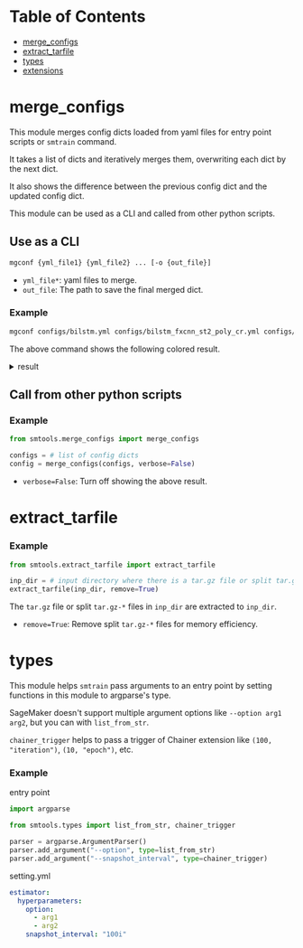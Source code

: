 # Table of Contents

- [merge_configs](#merge_configs)
- [extract_tarfile](#extract_tarfile)
- [types](#types)
- [extensions](./extensions)

# merge_configs

This module merges config dicts loaded from yaml files for entry point scripts or `smtrain` command.

It takes a list of dicts and iteratively merges them, overwriting each dict by the next dict.

It also shows the difference between the previous config dict and the updated config dict.

This module can be used as a CLI and called from other python scripts.

## Use as a CLI

```sh
mgconf {yml_file1} {yml_file2} ... [-o {out_file}]
```

- `yml_file*`: yaml files to merge.
- `out_file`: The path to save the final merged dict.

### Example

```sh
mgconf configs/bilstm.yml configs/bilstm_fxcnn_st2_poly_cr.yml configs/bilstm_s2s_st2_poly_cr.yml 
```

The above command shows the following colored result.

<details>
<summary>result</summary>

```
--- previous config

+++ ~/bilstm-chainer/configs/bilstm_fxcnn_st2_poly_cr.yml

@@ -1,16 +1,25 @@

 batch_size: 8
 config_model:
   cnn_weight_filename: pretrained_inception_v3
+  config_img_embed:
+    cnn_weight_file: ../models/pretrained_inception_v3
+  config_rnn:
+    dropout_ratio: 0.3
+    n_layers: 2
   emb_size: 512
   init_scale: 0.08
   l2_normalize: false
   rnn_dropout_ratio: 0.3
   rnn_n_stacked: 1
   use_eos: true
-fix_cnn: false
+fix_cnn: true
 fix_fc: false
 init_lr: 0.2
 json_filename_train: train_no_dup.json
 json_filename_valid: valid_no_dup.json
-keep_aspect: false
+json_files_train:
+- ../data/shared/MarylandPolyvore/label/train_cr_my.json
+json_files_valid:
+- ../data/shared/MarylandPolyvore/label/valid_cr_my.json
+keep_aspect: true
 lr_schedule: exponential

================================================================================================

--- previous config

+++ ~/bilstm-chainer/configs/bilstm_s2s_st2_poly_cr.yml

@@ -12,8 +12,10 @@

   rnn_dropout_ratio: 0.3
   rnn_n_stacked: 1
   use_eos: true
+  weight_file_siamese: ../models/siamese_hinge_dot_m1870/weight_iter_000004400
+  yml_file_siamese: ../params/siamese_hinge_dot_m1870.yml
 fix_cnn: true
-fix_fc: false
+fix_fc: true
 init_lr: 0.2
 json_filename_train: train_no_dup.json
 json_filename_valid: valid_no_dup.json

================================================================================================

--- ~/bilstm-chainer/configs/bilstm.yml

+++ FINALE CONFIG

@@ -1,16 +1,27 @@

 batch_size: 8
 config_model:
   cnn_weight_filename: pretrained_inception_v3
+  config_img_embed:
+    cnn_weight_file: ../models/pretrained_inception_v3
+  config_rnn:
+    dropout_ratio: 0.3
+    n_layers: 2
   emb_size: 512
   init_scale: 0.08
   l2_normalize: false
   rnn_dropout_ratio: 0.3
   rnn_n_stacked: 1
   use_eos: true
-fix_cnn: false
-fix_fc: false
+  weight_file_siamese: ../models/siamese_hinge_dot_m1870/weight_iter_000004400
+  yml_file_siamese: ../params/siamese_hinge_dot_m1870.yml
+fix_cnn: true
+fix_fc: true
 init_lr: 0.2
 json_filename_train: train_no_dup.json
 json_filename_valid: valid_no_dup.json
-keep_aspect: false
+json_files_train:
+- ../data/shared/MarylandPolyvore/label/train_cr_my.json
+json_files_valid:
+- ../data/shared/MarylandPolyvore/label/valid_cr_my.json
+keep_aspect: true
 lr_schedule: exponential

```

</details>


## Call from other python scripts

### Example

```py
from smtools.merge_configs import merge_configs

configs = # list of config dicts
config = merge_configs(configs, verbose=False)
```

- `verbose=False`: Turn off showing the above result.

# extract_tarfile

### Example

```py
from smtools.extract_tarfile import extract_tarfile

inp_dir = # input directory where there is a tar.gz file or split tar.gz-* files.
extract_tarfile(inp_dir, remove=True)
```

The `tar.gz` file or split `tar.gz-*` files in `inp_dir` are extracted to `inp_dir`.

- `remove=True`: Remove split `tar.gz-*` files for memory efficiency.

# types

This module helps `smtrain` pass arguments to an entry point
by setting functions in this module to argparse's type.

SageMaker doesn't support multiple argument options like `--option arg1 arg2`, 
but you can with `list_from_str`.

`chainer_trigger` helps to pass a trigger of Chainer extension like `(100, "iteration")`, `(10, "epoch")`, etc.

### Example

entry point

```py
import argparse

from smtools.types import list_from_str, chainer_trigger

parser = argparse.ArgumentParser()
parser.add_argument("--option", type=list_from_str)
parser.add_argument("--snapshot_interval", type=chainer_trigger)
```

setting.yml

```yml
estimator:
  hyperparameters:
    option:
      - arg1
      - arg2
    snapshot_interval: "100i"
```
